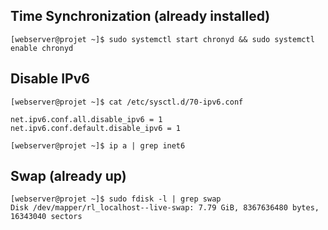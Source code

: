 
## Time Synchronization (already installed)

```
[webserver@projet ~]$ sudo systemctl start chronyd && sudo systemctl enable chronyd

```

## Disable IPv6

```
[webserver@projet ~]$ cat /etc/sysctl.d/70-ipv6.conf

net.ipv6.conf.all.disable_ipv6 = 1
net.ipv6.conf.default.disable_ipv6 = 1

[webserver@projet ~]$ ip a | grep inet6

```

## Swap (already up)

```
[webserver@projet ~]$ sudo fdisk -l | grep swap
Disk /dev/mapper/rl_localhost--live-swap: 7.79 GiB, 8367636480 bytes, 16343040 sectors

```
